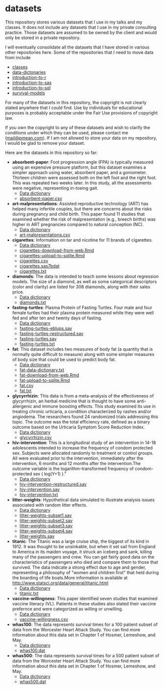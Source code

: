 # datasets

This repository stores various datasets that I use in my talks and my classes. It does not include any datasets that I use in my private consulting practice. Those datasets are assumed to be owned by the client and would only be stored in a private repository.

I will eventually consolidate all the datasets that I have stored in various other repositories here. Some of the repositories that I need to move data from include

-   [classes][cla]
-   [data-dictonaries][dat]
-   [introduction-to-r][inr]
-   [introduction-to-sas][isa]
-   [introduction-to-sql][isq]
-   [survival-models][sur]

[cla]: https://github.com/pmean/classes
[dat]: https://github.com/pmean/data-dictionaries
[inr]: https://github.com/pmean/introduction-to-r
[isa]: https://github.com/pmean/introduction-to-sas
[isq]: https://github.com/pmean/introduction-to-sql
[sur]: https://github.com/pmean/survival-models

For many of the datasets in this repository, the copyright is not clearly stated anywhere that I could find. Use by individuals for educational purposes is probably acceptable under the Fair Use provisions of copyright law.

If you own the copyright to any of these datasets and wish to clarify the conditions under which they can be used, please contact me (mail@pmean.com). If I am not allowed to store your data on my repository, I would be glad to remove your dataset.

Here are the datasets in this repository so far:

-   **absorbent-paper**: Foot progression angle (FPA) is typically measured using an expensive pressure platform, but this dataset examines a simpler approach using water, absorbent  paper, and a goniometer. Thirteen  children were assessed both on the  left foot and the right foot. This was  repeated two weeks later. In this study, all the assessments were negative,  representing in-toeing gait.
    -   [Data dictionary](https://raw.githubusercontent.com/pmean/datasets/master/absorbent-paper.yaml)
    -   [absorbent-paper.csv](https://raw.githubusercontent.com/pmean/datasets/master/absorbent-paper.csv)
-   **art-malpresentations**: Assisted reproductive technology (ART) has helped many infertile couples, but there are concerns about the risks during pregnancy and child birth. This paper found 11 studies that examined whether the risk of malpresentation (e.g., breech births) was higher in ART pregnancies compared to natural conception (NC).
    -   [Data dictionary](https://raw.githubusercontent.com/pmean/datasets/master/absorbent-paper.yaml)
    -   [art-malpresentations.csv](https://raw.githubusercontent.com/pmean/datasets/master/art-malpresentations.csv)
-   **cigarettes**: Information on tar and nicotine for 11 brands of cigarettes.
    -   [Data dictionary](https://raw.githubusercontent.com/pmean/datasets/master/absorbent-paper.yaml)
    -   [cigarettes-download-from-web.Rmd](https://raw.githubusercontent.com/pmean/datasets/master/cigarettes-download-from-web.Rmd)
    -   [cigarettes-upload-to-sqlite.Rmd](https://raw.githubusercontent.com/pmean/datasets/master/cigarettes-upload-to-sqlite.Rmd)
    -   [cigarettes.csv](https://raw.githubusercontent.com/pmean/datasets/master/cigarettes.csv)
    -   [cigarettes.sas7bdat](https://raw.githubusercontent.com/pmean/datasets/master/cigarettes.sas7bdat)
    -   [cigarettes.txt](https://raw.githubusercontent.com/pmean/datasets/master/cigarettes.txt)
-   **diamonds**: The data is intended to teach some lessons about regression models. The size of a diamond, as well as some categorical descriptors (color and clarity) are listed for 308 diamonds, along with their sales price.
    -   [Data dictionary](https://raw.githubusercontent.com/pmean/datasets/master/absorbent-paper.yaml)
    -   [diamonds.txt](https://raw.githubusercontent.com/pmean/datasets/master/diamonds.txt)
-   **fasting-turtles**: Plasma Protein of Fasting Turtles.  Four male and four female turtles  had their plasma protein measured  while they were well fed and after  ten and twenty days of fasting.
    -   [Data dictionary](https://raw.githubusercontent.com/pmean/datasets/master/absorbent-paper.yaml)
    -   [fasting-turtles-eblups.sav](https://raw.githubusercontent.com/pmean/datasets/master/fasting-turtles-eblups.sav)
    -   [fasting-turtles-restructured.sav](https://raw.githubusercontent.com/pmean/datasets/master/fasting-turtles-restructured.sav)
    -   [fasting-turtles.sav](https://raw.githubusercontent.com/pmean/datasets/master/fasting-turtles.sav)
    -   [fasting-turtles.txt](https://raw.githubusercontent.com/pmean/datasets/master/fasting-turtles.txt)
-   **fat**: This dataset includes two measures of body fat (a quantity  that is normally quite difficult to measure) along with some simpler measures of body size that could be used to predict body fat.
    -   [Data dictionary](https://raw.githubusercontent.com/pmean/datasets/master/absorbent-paper.yaml)
    -   [fat-data-dictionary.txt](https://raw.githubusercontent.com/pmean/datasets/master/fat-data-dictionary.txt)
    -   [fat-download-from-web.Rmd](https://raw.githubusercontent.com/pmean/datasets/master/fat-download-from-web.Rmd)
    -   [fat-upload-to-sqlite.Rmd](https://raw.githubusercontent.com/pmean/datasets/master/fat-upload-to-sqlite.Rmd)
    -   [fat.csv](https://raw.githubusercontent.com/pmean/datasets/master/fat.csv)
    -   [fat.txt](https://raw.githubusercontent.com/pmean/datasets/master/fat.txt)
-   **glycyrrhizin**: This data is from a meta-analysis of the  effectiveness of glycyrrhizin, an herbal medicine that is thought to have some anti-allergenic and immune boosting effects. This study examined its use in treating chronic urticaria, a condition characterized by rashes and/or angiodema. The researchers found 24 randomized trials addressing this topic. The outcome was the total efficiency rate, defined as a binary outcome based on the Urticaria Symptom Score Reduction Index.
    -   [Data dictionary](https://raw.githubusercontent.com/pmean/datasets/master/absorbent-paper.yaml)
    -   [glycyrrhizin.csv](https://raw.githubusercontent.com/pmean/datasets/master/glycyrrhizin.csv)
-   **hiv-intervention**: This is a longitudinal study of an intervention in 14-18 adolescents  intended to increase the frequency of condom protected sex. Subjects  were allocated randomly to treatment or control groups. All were evaluated prior to the intervention, immediately  after the intervention, 6 months and  12 months after the intervention.The outcome variable is the logarithm-transformed frequency of condom-protected sex ( log(Y+1) )."
    -   [Data dictionary](https://raw.githubusercontent.com/pmean/datasets/master/absorbent-paper.yaml)
    -   [hiv-intervention-restructured.sav](https://raw.githubusercontent.com/pmean/datasets/master/hiv-intervention-restructured.sav)
    -   [hiv-intervention.sav](https://raw.githubusercontent.com/pmean/datasets/master/hiv-intervention.sav)
    -   [hiv-intervention.txt](https://raw.githubusercontent.com/pmean/datasets/master/hiv-intervention.txt)
-   **litter-weights**: Hypothetical data simulated to  illustrate analysis issues  associated with random litter effects.
    -   [Data dictionary](https://raw.githubusercontent.com/pmean/datasets/master/absorbent-paper.yaml)
    -   [litter-weights-subset1.sav](https://raw.githubusercontent.com/pmean/datasets/master/litter-weights-subset1.sav)
    -   [litter-weights-subset2.sav](https://raw.githubusercontent.com/pmean/datasets/master/litter-weights-subset2.sav)
    -   [litter-weights-subset3.sav](https://raw.githubusercontent.com/pmean/datasets/master/litter-weights-subset3.sav)
    -   [litter-weights-subset4.sav](https://raw.githubusercontent.com/pmean/datasets/master/litter-weights-subset4.sav)
    -   [litter-weights.sav](https://raw.githubusercontent.com/pmean/datasets/master/litter-weights.sav)
-   **titanic**: The Titanic was a large cruise ship,  the biggest of its kind in 1912. It  was thought to be unsinkable, but  when it set sail from England to  America in its maiden voyage, it  struck an iceberg and sank, killing  many of the passengers and crew. You can get fairly good data on the  characteristics of passengers who  died and compare them to those that  survived. The data indicate a strong  effect due to age and gender,  representing a philosophy of  "women and children first" that held during the boarding of life boats.More information is available at http://www.statsci.org/data/general/titanic.html
    -   [Data dictionary](https://raw.githubusercontent.com/pmean/datasets/master/absorbent-paper.yaml)
    -   [titanic.txt](https://raw.githubusercontent.com/pmean/datasets/master/titanic.txt)
-   **vaccine-willingness**: This paper identified seven studies that examined vaccine literacy (VL).  Patients in these studies also stated their  vaccine prefernce and were categorized  as willing or unwilling.
    -   [Data dictionary](https://raw.githubusercontent.com/pmean/datasets/master/absorbent-paper.yaml)
    -   [vaccine-willingness.csv](https://raw.githubusercontent.com/pmean/datasets/master/vaccine-willingness.csv)
-   **whas100**: The data represents survival times for a 100 patient subset of data from the Worcester Heart Attack Study. You can find more information about this data set in Chapter 1 of Hosmer, Lemeshow, and May.
    -   [Data dictionary](https://raw.githubusercontent.com/pmean/datasets/master/absorbent-paper.yaml)
    -   [whas100.dat](https://raw.githubusercontent.com/pmean/datasets/master/whas100.dat)
-   **whas500**: The data represents survival times for a 500 patient subset of data from the Worcester Heart Attack Study. You can find more information about this data set in Chapter 1 of Hosmer, Lemeshow, and May.
    -   [Data dictionary](https://raw.githubusercontent.com/pmean/datasets/master/absorbent-paper.yaml)
    -   [whas500.dat](https://raw.githubusercontent.com/pmean/datasets/master/whas500.dat)
